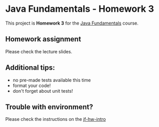 Java Fundamentals - Homework 3
===========

This project is **Homework 3** for the [Java Fundamentals](https://courses.cs.ttu.ee/pages/ITI8905) course.

Homework assignment
-------------------
Please check the lecture slides.


Additional tips:
----------------
* no pre-made tests available this time
* format your code!
* don't forget about unit tests!


Trouble with environment?
-------------------------
Please check the instructions on the [jf-hw-intro](https://github.com/JavaFundamentalsZT/jf-hw-intro)

